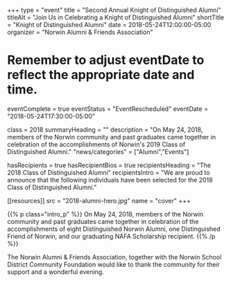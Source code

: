 +++
type          = "event"
title         = "Second Annual Knight of Distinguished Alumni"
titleAlt      = "Join Us in Celebrating a Knight of Distinguished Alumni"
shortTitle    = "Knight of Distinguished Alumni"
date          = 2018-05-24T12:00:00-05:00
organizer     = "Norwin Alumni & Friends Association"
# Remember to adjust eventDate to reflect the appropriate date and time.
eventComplete = true
eventStatus = "EventRescheduled"
eventDate     = "2018-05-24T17:30:00-05:00"

class          = 2018
summaryHeading = ""
description = "On May 24, 2018, members of the Norwin community and past graduates came together in celebration of the accomplishments of Norwin's 2019 Class of Distinguished Alumni."
"news/categories" = ["Alumni","Events"]

hasRecipients = true
hasRecipientBios  = true
recipientsHeading = "The 2018 Class of Distinguished Alumni"
recipientsIntro   = "We are proud to announce that the following individuals have been selected for the 2018 Class of Distinguished Alumni."


[[resources]]
  src  = "2018-alumni-hero.jpg"
  name = "cover"
+++

{{% p class="intro_p" %}}
On May 24, 2018, members of the Norwin community and past graduates came together in celebration of the accomplishments of eight Distinguished Norwin Alumni, one Distinguished Friend of Norwin, and our graduating NAFA Scholarship recipient.
{{% /p %}}

The Norwin Alumni & Friends Association, together with the Norwin School District Community Foundation would like to thank the community for their support and a wonderful evening.
